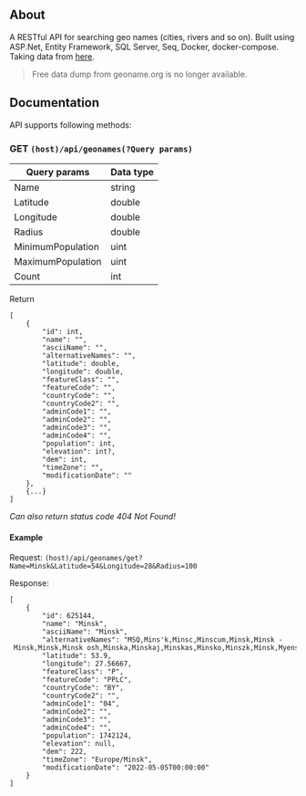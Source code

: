 ## About 
A RESTful API for searching geo names (cities, rivers and so on). Built using ASP.Net, Entity Framework, SQL Server, Seq, Docker, docker-compose. Taking data from [here](http://geonames.org).

> Free data dump from geoname.org is no longer available. 

## Documentation
API supports following methods:

### GET `(host)/api/geonames(?Query params)`
| Query params | Data type |
| - | - |
| Name | string |
| Latitude | double |
| Longitude | double|
| Radius | double |
| MinimumPopulation | uint |
| MaximumPopulation | uint |
| Count | int |

Return 
```
[
	{
        "id": int,
        "name": "",
        "asciiName": "",
        "alternativeNames": "",
        "latitude": double,
        "longitude": double,
        "featureClass": "",
        "featureCode": "",
        "countryCode": "",
        "countryCode2": "",
        "adminCode1": "",
        "adminCode2": "",
        "adminCode3": "",
        "adminCode4": "",
        "population": int,
        "elevation": int?,
        "dem": int,
        "timeZone": "",
        "modificationDate": ""
    },
    {...}
]
```
*Can also return status code 404 Not Found!*

#### Example
Request:
`(host)/api/geonames/get?Name=Minsk&Latitude=54&Longitude=28&Radius=100`

Response:
```
[
    {
        "id": 625144,
        "name": "Minsk",
        "asciiName": "Minsk",
        "alternativeNames": "MSQ,Mins'k,Minsc,Minscum,Minsk,Minsk - Minsk,Minsk,Minsk osh,Minska,Minskaj,Minskas,Minsko,Minszk,Minsk,Myensk,Myenyesk,Mînsk,ming si ke,ming si ke shi,minseukeu,minsk,minsuku,mnsk,mynsk,mynsq,mynysky",
        "latitude": 53.9,
        "longitude": 27.56667,
        "featureClass": "P",
        "featureCode": "PPLC",
        "countryCode": "BY",
        "countryCode2": "",
        "adminCode1": "04",
        "adminCode2": "",
        "adminCode3": "",
        "adminCode4": "",
        "population": 1742124,
        "elevation": null,
        "dem": 222,
        "timeZone": "Europe/Minsk",
        "modificationDate": "2022-05-05T00:00:00"
    }
]
```
